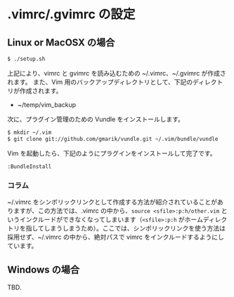 # .vimrc/.gvimrc の設定

## Linux or MacOSX の場合

```bash
$ ./setup.sh
```

上記により、vimrc と gvimrc を読み込むための ~/.vimrc、~/.gvimrc が作成されます。
また、Vim 用のバックアップディレクトリとして、下記のディレクトリが作成されます。


 - ~/temp/vim_backup

次に、プラグイン管理のための Vundle をインストールします。

```bash
$ mkdir ~/.vim
$ git clone git://github.com/gmarik/vundle.git ~/.vim/bundle/vundle
```

Vim を起動したら、下記のようにプラグインをインストールして完了です。

```vim
:BundleInstall
```

### コラム
~/.vimrc をシンボリックリンクとして作成する方法が紹介されていることがありますが、この方法では、.vimrc の中から、`source <sfile>:p:h/other.vim` というインクルードができなくなってしまいます（`<sfile>:p:h` がホームディレクトリを指してしまうしまうため）。ここでは、シンボリックリンクを使う方法は採用せず、~/.vimrc の中から、絶対パスで vimrc をインクルードするようにしています。

## Windows の場合

TBD.
